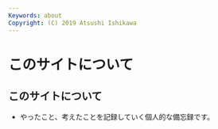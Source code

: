 ```yaml
---
Keywords: about
Copyright: (C) 2019 Atsushi Ishikawa
---
```


# このサイトについて

## このサイトについて
* やったこと、考えたことを記録していく個人的な備忘録です。